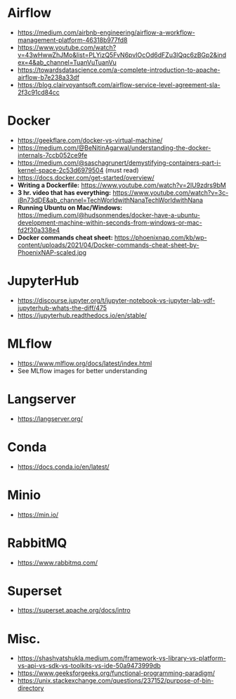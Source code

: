 # Airflow    
- https://medium.com/airbnb-engineering/airflow-a-workflow-management-platform-46318b977fd8  
- https://www.youtube.com/watch?v=43wHwwZhJMo&list=PLYizQ5FvN6pvIOcOd6dFZu3lQqc6zBGp2&index=4&ab_channel=TuanVuTuanVu  
- https://towardsdatascience.com/a-complete-introduction-to-apache-airflow-b7e238a33df  
- https://blog.clairvoyantsoft.com/airflow-service-level-agreement-sla-2f3c91cd84cc  

# Docker  
- https://geekflare.com/docker-vs-virtual-machine/  
- https://medium.com/@BeNitinAgarwal/understanding-the-docker-internals-7ccb052ce9fe  
- https://medium.com/@saschagrunert/demystifying-containers-part-i-kernel-space-2c53d6979504 (must read)  
- https://docs.docker.com/get-started/overview/  
- **Writing a Dockerfile:** https://www.youtube.com/watch?v=2lU9zdrs9bM
- **3 hr. video that has everything:** https://www.youtube.com/watch?v=3c-iBn73dDE&ab_channel=TechWorldwithNanaTechWorldwithNana
- **Running Ubuntu on Mac/Windows:** https://medium.com/@hudsonmendes/docker-have-a-ubuntu-development-machine-within-seconds-from-windows-or-mac-fd2f30a338e4 
- **Docker commands cheat sheet:** https://phoenixnap.com/kb/wp-content/uploads/2021/04/Docker-commands-cheat-sheet-by-PhoenixNAP-scaled.jpg

# JupyterHub  
- https://discourse.jupyter.org/t/jupyter-notebook-vs-jupyter-lab-vdf-jupyterhub-whats-the-diff/475  
- https://jupyterhub.readthedocs.io/en/stable/  

# MLflow  
- https://www.mlflow.org/docs/latest/index.html  
- See MLflow images for better understanding  

# Langserver  
- https://langserver.org/  

# Conda  
- https://docs.conda.io/en/latest/  

# Minio  
- https://min.io/  

# RabbitMQ  
- https://www.rabbitmq.com/  

# Superset  
- https://superset.apache.org/docs/intro  

# Misc.  
- https://shashvatshukla.medium.com/framework-vs-library-vs-platform-vs-api-vs-sdk-vs-toolkits-vs-ide-50a9473999db  
- https://www.geeksforgeeks.org/functional-programming-paradigm/  
- https://unix.stackexchange.com/questions/237152/purpose-of-bin-directory